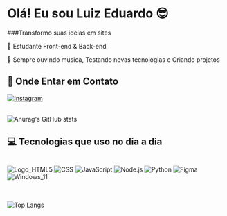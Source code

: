 # Olá! Eu sou Luiz Eduardo 😎

###Transformo suas ideias em sites

📘 Estudante Front-end & Back-end

🔭 Sempre ouvindo música, Testando novas tecnologias e Criando projetos

## 📱 Onde Entar em Contato

[![Instagram](https://img.shields.io/badge/Instagram-E4405F?style=for-the-badge&logo=instagram&logoColor=white)](https://www.instagram.com/luiz_eduardo__20_/)
</br>
</br>

![Anurag's GitHub stats](https://github-readme-stats.vercel.app/api?username=LuizEduardo20&show_icons=true&theme=tokyonight)

## 💻 Tecnologias que uso no dia a dia

<div style="display: inline_block"></br>
    <img algn="center" src="https://img.shields.io/badge/HTML5-E34F26?style=for-the-badge&logo=html5&logoColor=white" alt="Logo_HTML5">
    <img algn="center" src="https://img.shields.io/badge/CSS3-1572B6?style=for-the-badge&logo=css3&logoColor=white" alt="CSS">
    <img algn="center" src="https://img.shields.io/badge/JavaScript-F7DF1E?style=for-the-badge&logo=javascript&logoColor=black" alt="JavaScript">
    <img algn="center" src="https://img.shields.io/badge/Node.js-43853D?style=for-the-badge&logo=node.js&logoColor=white" alt="Node.js">
    <img algn="center" src="https://img.shields.io/badge/Python-14354C?style=for-the-badge&logo=python&logoColor=white" alt="Python">
    <img algn="center" src="https://img.shields.io/badge/Figma-F24E1E?style=for-the-badge&logo=figma&logoColor=white" alt="Figma">
    <img algn="center" src="https://img.shields.io/badge/Windows-0078D6?style=for-the-badge&logo=windows&logoColor=white" alt="Windows_11">
</div></br></br>

![Top Langs](https://github-readme-stats.vercel.app/api/top-langs/?username=LuizEduardo20&langs_count=8)

